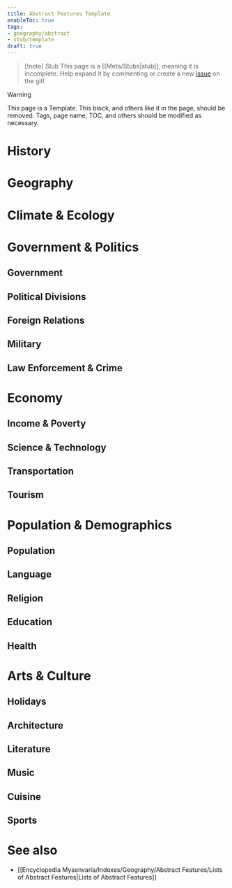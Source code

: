 ```yaml
---
title: Abstract Features Template
enableToc: true
tags:
- geography/abstract
- stub/template
draft: true
---
```


> [!note] Stub
> This page is a [[Meta/Stubs|stub]], meaning it is incomplete. Help expand it by commenting or create a new [issue](https://github.com/RagtimeGal/quartz--encyclopedia-mysenvaria/issues/new/choose) on the git!


> [!warning]
> This page is a Template. This block, and others like it in the page, should be removed. Tags, page name, TOC, and others should be modified as necessary.

# History

# Geography

# Climate & Ecology

# Government & Politics
## Government

## Political Divisions

## Foreign Relations

## Military

## Law Enforcement & Crime

# Economy
## Income & Poverty

## Science & Technology

## Transportation

## Tourism

# Population & Demographics
## Population

## Language

## Religion

## Education

## Health

# Arts & Culture
## Holidays

## Architecture

## Literature

## Music

## Cuisine

## Sports

# See also
- [[Encyclopedia Mysenvaria/Indexes/Geography/Abstract Features/Lists of Abstract Features|Lists of Abstract Features]]